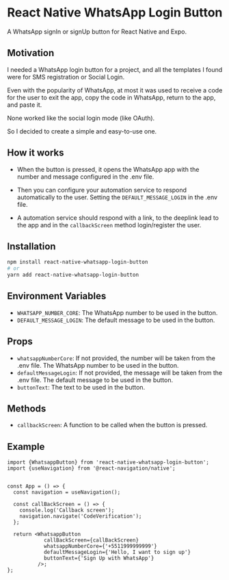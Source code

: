 # React Native WhatsApp Login Button

A WhatsApp signIn or signUp button for React Native and Expo.

## Motivation

I needed a WhatsApp login button for a project, and all the templates I found were for SMS registration or Social Login. 

Even with the popularity of WhatsApp, at most it was used to receive a code for the user to exit the app, copy the code in WhatsApp, return to the app, and paste it.

None worked like the social login mode (like OAuth). 

So I decided to create a simple and easy-to-use one.

## How it works

- When the button is pressed, it opens the WhatsApp app with the number and message configured in the .env file.

- Then you can configure your automation service to respond automatically to the user. Setting the `DEFAULT_MESSAGE_LOGIN` in the .env file.

- A automation service should respond with a link, to the deeplink lead to the app and in the `callbackScreen` method login/register the user.
 

## Installation

```bash
npm install react-native-whatsapp-login-button
# or
yarn add react-native-whatsapp-login-button
```

## Environment Variables

- `WHATSAPP_NUMBER_CORE`: The WhatsApp number to be used in the button.
- `DEFAULT_MESSAGE_LOGIN`: The default message to be used in the button.


## Props

- `whatsappNumberCore`: If not provided, the number will be taken from the .env file. The WhatsApp number to be used in the button.
- `defaultMessageLogin`: If not provided, the message will be taken from the .env file. The default message to be used in the button.
- `buttonText`: The text to be used in the button.

## Methods

- `callbackScreen`: A function to be called when the button is pressed.

## Example

```tsx
import {WhatsappButton} from 'react-native-whatsapp-login-button';
import {useNavigation} from '@react-navigation/native';


const App = () => {
  const navigation = useNavigation();

  const callBackScreen = () => {
    console.log('Callback screen');
    navigation.navigate('CodeVerification');
  };

  return <WhatsappButton 
            callBackScreen={callBackScreen}
            whatsappNumberCore={'+5511999999999'}
            defaultMessageLogin={'Hello, I want to sign up'}
            buttonText={'Sign Up with WhatsApp'}
          />;
};
``` 
